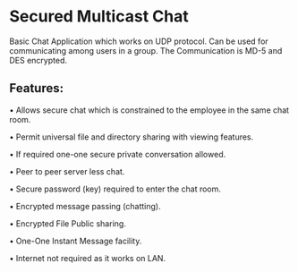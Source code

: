 # Secured Multicast Chat

 Basic Chat Application which works on UDP protocol. Can be used for communicating among users in a group. The Communication is MD-5 and DES encrypted.
 
 
## Features:

•	Allows secure chat which is constrained to the employee in the same chat room.

•	Permit universal file and directory sharing with viewing features.

•	If required one-one secure private conversation allowed.

•	Peer to peer server less chat.

•	Secure password (key) required to enter the chat room.

•	Encrypted message passing (chatting).

•	Encrypted File Public sharing.

•	One-One Instant Message facility.

•	Internet not required as it works on LAN.

